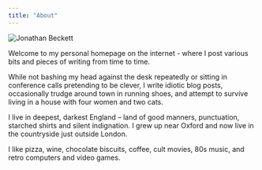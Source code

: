 ```yaml
---
title: "About"
---
```


![Jonathan Beckett](/images/jonbeckett_newsprint.jpg)

Welcome to my personal homepage on the internet - where I post various bits and pieces of writing from time to time.

While not bashing my head against the desk repeatedly or sitting in conference calls pretending to be clever, I write idiotic blog posts, occasionally trudge around town in running shoes, and attempt to survive living in a house with four women and two cats.

I live in deepest, darkest England – land of good manners, punctuation, starched shirts and silent indignation. I grew up near Oxford and now live in the countryside just outside London.

I like pizza, wine, chocolate biscuits, coffee, cult movies, 80s music, and retro computers and video games.